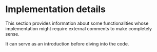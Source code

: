 # Implementation details

This section provides information about some functionalities whose implementation might require external comments to make completely sense.

It can serve as an introduction before diving into the code.